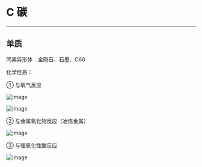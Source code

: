 # C 碳

---

## 单质

同素异形体：金刚石、石墨、C60

化学性质：

① 与氧气反应

![image](https://github.com/XwYuanzhang/Cloud-Note/blob/master/pics/Chem/碳与氧气的反应1.png)

![image](https://github.com/XwYuanzhang/Cloud-Note/blob/master/pics/Chem/碳与氧气的反应2.png)

② 与金属氧化物反应（冶炼金属）

![image](https://github.com/XwYuanzhang/Cloud-Note/blob/master/pics/Chem/碳与金属氧化物.png)

③ 与强氧化性酸反应

![image](https://github.com/XwYuanzhang/Cloud-Note/blob/master/pics/Chem/碳与强氧化性酸.png)
